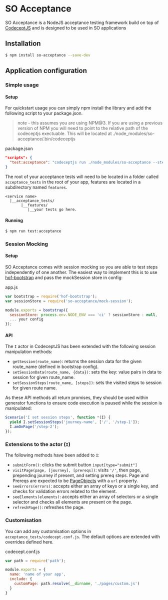 # SO Acceptance

SO Acceptance is a NodeJS acceptance testing framework build on top of [CodeceptJS](https://github.com/Codeception/CodeceptJS) and is designed to be used in SO applications

## Installation

```bash
$ npm install so-acceptance --save-dev
```

## Application configuration

### Simple usage

#### Setup

For quickstart usage you can simply npm install the library and add the following script to your package.json.
> note - this assumes you are using NPM@3. If you are using a previous version of NPM you will need to point to the relative path of the codeceptjs exectuable. This will be located at ./node_modules/so-acceptance/.bin/codeceptjs

package.json
```json
"scripts": {
  "test:acceptance": "codeceptjs run ./node_modules/so-acceptance --steps"
}
```

The root of your acceptance tests will need to be located in a folder called `acceptance_tests` in the root of your app, features are located in a subdirectory named `features`.

```
<service name>
  |__acceptance_tests/
       |__features/
          |__your tests go here.
```

#### Running

```bash
$ npm run test:acceptance
```

### Session Mocking

#### Setup

SO Acceptance comes with session mocking so you are able to test steps independently of one another. The easiest way to implement this is to use [hof-bootstrap](https://github.com/UKHomeOffice/hof-bootstrap/) and pass the mockSession store in config:

app.js
```js
var bootstrap = require('hof-bootstrap');
var sessionStore = require('so-acceptance/mock-session');

module.exports = bootstrap({
  sessionStore: process.env.NODE_ENV === 'ci' ? sessionStore : null,
  ... your config
});
```

#### API

The `I` actor in CodeceptJS has been extended with the following session manipulation methods:

* `getSession(route_name)`: returns the session data for the given route_name (defined in bootstrap config).
* `setSessionData(route_name, {data})`: sets the key: value pairs in data to session for given route_name.
* `setSessionSteps(route_name, [steps])`: sets the visited steps to session for given route name.

As these API methods all return promises, they should be used within generator functions to ensure code execution is paused while the session is manipulated:

```js
Scenario('I set session steps', function *(I) {
  yield I.setSessionSteps('journey-name', ['/', '/step-1']);
  I.amOnPage('/step-2');
});
```

### Extensions to the actor (`I`)

The following methods have been added to `I`:

* `submitForm()`: clicks the submit button `input[type="submit"]`
* `visitPage(page, [journey], [prereqs])`: visits `'/'`, then page, prepending journey if present, and setting prereq steps. Page and Prereqs are expected to be [PageObjects](https://github.com/Codeception/CodeceptJS/blob/master/docs/pageobjects.md) with a `url` property.
* `seeErrors(errors)`: accepts either an array of keys or a single key, and checks for validation errors related to the element.
* `seeElements(elements)`: accepts either an array of selectors or a single selector and checks all elements are present on the page.
* `refreshPage()`: refreshes the page.

### Customisation

You can add any customisation options in `acceptance_tests/codecept.conf.js`. The default options are extended with overrides defined here.

codecept.conf.js
```js
var path = require('path');

module.exports = {
  name: 'name of your app',
  include: {
    customPage: path.resolve(__dirname, './pages/custom.js')
  }
}
```
